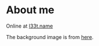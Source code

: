 About me
===============

Online at [l33t.name](http://l33t.name)


The background image is from [here](https://www.flickr.com/photos/marceloquinan/16753460898/).
